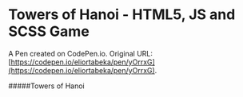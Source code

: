 # Towers of Hanoi -  HTML5, JS and SCSS Game

A Pen created on CodePen.io. Original URL: [https://codepen.io/eliortabeka/pen/yOrrxG](https://codepen.io/eliortabeka/pen/yOrrxG).

#####Towers of Hanoi
